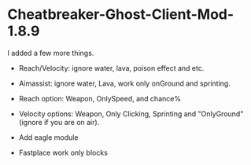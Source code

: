 # Cheatbreaker-Ghost-Client-Mod-1.8.9

I added a few more things.

- Reach/Velocity: ignore water, lava, poison effect and etc.

- Aimassist: ignore water, Lava, work only onGround and sprinting.

- Reach option: Weapon, OnlySpeed, and chance%

- Velocity options: Weapon, Only Clicking, Sprinting and "OnlyGround" (ignore if you are on air).

- Add eagle module

- Fastplace work only blocks



